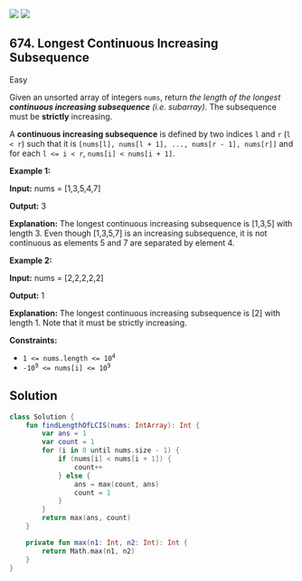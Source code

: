 [![](https://img.shields.io/github/stars/javadev/LeetCode-in-Kotlin?label=Stars&style=flat-square)](https://github.com/javadev/LeetCode-in-Kotlin)
[![](https://img.shields.io/github/forks/javadev/LeetCode-in-Kotlin?label=Fork%20me%20on%20GitHub%20&style=flat-square)](https://github.com/javadev/LeetCode-in-Kotlin/fork)

## 674\. Longest Continuous Increasing Subsequence

Easy

Given an unsorted array of integers `nums`, return _the length of the longest **continuous increasing subsequence** (i.e. subarray)_. The subsequence must be **strictly** increasing.

A **continuous increasing subsequence** is defined by two indices `l` and `r` (`l < r`) such that it is `[nums[l], nums[l + 1], ..., nums[r - 1], nums[r]]` and for each `l <= i < r`, `nums[i] < nums[i + 1]`.

**Example 1:**

**Input:** nums = [1,3,5,4,7]

**Output:** 3

**Explanation:** The longest continuous increasing subsequence is [1,3,5] with length 3. Even though [1,3,5,7] is an increasing subsequence, it is not continuous as elements 5 and 7 are separated by element 4.

**Example 2:**

**Input:** nums = [2,2,2,2,2]

**Output:** 1

**Explanation:** The longest continuous increasing subsequence is [2] with length 1. Note that it must be strictly increasing.

**Constraints:**

*   <code>1 <= nums.length <= 10<sup>4</sup></code>
*   <code>-10<sup>9</sup> <= nums[i] <= 10<sup>9</sup></code>

## Solution

```kotlin
class Solution {
    fun findLengthOfLCIS(nums: IntArray): Int {
        var ans = 1
        var count = 1
        for (i in 0 until nums.size - 1) {
            if (nums[i] < nums[i + 1]) {
                count++
            } else {
                ans = max(count, ans)
                count = 1
            }
        }
        return max(ans, count)
    }

    private fun max(n1: Int, n2: Int): Int {
        return Math.max(n1, n2)
    }
}
```